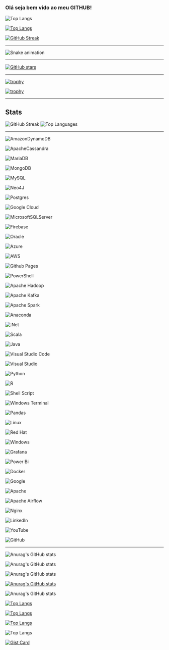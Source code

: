 ### Olá seja bem vido ao meu GITHUB!

![Top Langs](https://github-readme-stats.vercel.app/api/top-langs/?username=anuraghazra&layout=compact)


[![Top Langs](https://github-readme-stats.vercel.app/api/top-langs/?username=anuraghazra)](https://github.com/anuraghazra/github-readme-stats)

[![GitHub Streak](https://github-readme-streak-stats.herokuapp.com/?user=DenverCoder1)](https://git.io/streak-stats)


------------------------------------------------------


![Snake animation](https://github.com//j-a-vicente/j-a-vicente/blob/output/github-contribution-grid-snake.svg)


------------------------------------------------------

[![GitHub stars](https://img.shields.io/github/stars/Naereen/StrapDown.js.svg?style=social&label=Star&maxAge=2592000)](https://GitHub.com/Naereen/StrapDown.js/stargazers/)

------------------------------------------------------


[![trophy](https://github-profile-trophy.vercel.app/?username=ryo-ma)](https://github.com/ryo-ma/github-profile-trophy)

[![trophy](https://github-profile-trophy.vercel.app/?username=ryo-ma&theme=onedark)](https://github.com/ryo-ma/github-profile-trophy)


------------------------------------------------------

<div id="stats">
  <h2>Stats</h2>
  <img src="https://streak-stats.demolab.com?user=[your username]&theme=transparent&fire=EB5454" alt="GitHub Streak"/>
  <img src="https://github-readme-stats.vercel.app/api/top-langs/?username=[your username]&layout=compact&theme=vision-friendly-dark" alt="Top Languages"/>
</div>


------------------------------------------------------

![AmazonDynamoDB](https://img.shields.io/badge/Amazon%20DynamoDB-4053D6?style=for-the-badge&logo=Amazon%20DynamoDB&logoColor=white)

![ApacheCassandra](https://img.shields.io/badge/cassandra-%231287B1.svg?style=for-the-badge&logo=apache-cassandra&logoColor=white)

![MariaDB](https://img.shields.io/badge/MariaDB-003545?style=for-the-badge&logo=mariadb&logoColor=white)

![MongoDB](https://img.shields.io/badge/MongoDB-%234ea94b.svg?style=for-the-badge&logo=mongodb&logoColor=white)

![MySQL](https://img.shields.io/badge/mysql-%2300f.svg?style=for-the-badge&logo=mysql&logoColor=white)

![Neo4J](https://img.shields.io/badge/Neo4j-008CC1?style=for-the-badge&logo=neo4j&logoColor=white)

![Postgres](https://img.shields.io/badge/postgres-%23316192.svg?style=for-the-badge&logo=postgresql&logoColor=white)

![Google Cloud](https://img.shields.io/badge/GoogleCloud-%234285F4.svg?style=for-the-badge&logo=google-cloud&logoColor=white)



![MicrosoftSQLServer](https://img.shields.io/badge/Microsoft%20SQL%20Server-CC2927?style=for-the-badge&logo=microsoft%20sql%20server&logoColor=white)

![Firebase](https://img.shields.io/badge/firebase-%23039BE5.svg?style=for-the-badge&logo=firebase)

![Oracle](https://img.shields.io/badge/Oracle-F80000?style=for-the-badge&logo=oracle&logoColor=white)

![Azure](https://img.shields.io/badge/azure-%230072C6.svg?style=for-the-badge&logo=microsoftazure&logoColor=white)

![AWS](https://img.shields.io/badge/AWS-%23FF9900.svg?style=for-the-badge&logo=amazon-aws&logoColor=white)

![Github Pages](https://img.shields.io/badge/github%20pages-121013?style=for-the-badge&logo=github&logoColor=white)

![PowerShell](https://img.shields.io/badge/PowerShell-%235391FE.svg?style=for-the-badge&logo=powershell&logoColor=white)



![Apache Hadoop](https://img.shields.io/badge/Apache%20Hadoop-66CCFF?style=for-the-badge&logo=apachehadoop&logoColor=black)

![Apache Kafka](https://img.shields.io/badge/Apache%20Kafka-000?style=for-the-badge&logo=apachekafka)

![Apache Spark](https://img.shields.io/badge/Apache%20Spark-FDEE21?style=flat-square&logo=apachespark&logoColor=black)


![Anaconda](https://img.shields.io/badge/Anaconda-%2344A833.svg?style=for-the-badge&logo=anaconda&logoColor=white)


![.Net](https://img.shields.io/badge/.NET-5C2D91?style=for-the-badge&logo=.net&logoColor=white)

![Scala](https://img.shields.io/badge/scala-%23DC322F.svg?style=for-the-badge&logo=scala&logoColor=white)

![Java](https://img.shields.io/badge/java-%23ED8B00.svg?style=for-the-badge&logo=openjdk&logoColor=white)

![Visual Studio Code](https://img.shields.io/badge/Visual%20Studio%20Code-0078d7.svg?style=for-the-badge&logo=visual-studio-code&logoColor=white)

![Visual Studio](https://img.shields.io/badge/Visual%20Studio-5C2D91.svg?style=for-the-badge&logo=visual-studio&logoColor=white)

![Python](https://img.shields.io/badge/python-3670A0?style=for-the-badge&logo=python&logoColor=ffdd54)

![R](https://img.shields.io/badge/r-%23276DC3.svg?style=for-the-badge&logo=r&logoColor=white)

![Shell Script](https://img.shields.io/badge/shell_script-%23121011.svg?style=for-the-badge&logo=gnu-bash&logoColor=white)

![Windows Terminal](https://img.shields.io/badge/Windows%20Terminal-%234D4D4D.svg?style=for-the-badge&logo=windows-terminal&logoColor=white)

![Pandas](https://img.shields.io/badge/pandas-%23150458.svg?style=for-the-badge&logo=pandas&logoColor=white)


![Linux](https://img.shields.io/badge/Linux-FCC624?style=for-the-badge&logo=linux&logoColor=black)

![Red Hat](https://img.shields.io/badge/Red%20Hat-EE0000?style=for-the-badge&logo=redhat&logoColor=white)

![Windows](https://img.shields.io/badge/Windows-0078D6?style=for-the-badge&logo=windows&logoColor=white)


![Grafana](https://img.shields.io/badge/grafana-%23F46800.svg?style=for-the-badge&logo=grafana&logoColor=white)

![Power Bi](https://img.shields.io/badge/power_bi-F2C811?style=for-the-badge&logo=powerbi&logoColor=black)

![Docker](https://img.shields.io/badge/docker-%230db7ed.svg?style=for-the-badge&logo=docker&logoColor=white)

![Google](https://img.shields.io/badge/google-4285F4?style=for-the-badge&logo=google&logoColor=white)

![Apache](https://img.shields.io/badge/apache-%23D42029.svg?style=for-the-badge&logo=apache&logoColor=white)

![Apache Airflow](https://img.shields.io/badge/Apache%20Airflow-017CEE?style=for-the-badge&logo=Apache%20Airflow&logoColor=white)

![Nginx](https://img.shields.io/badge/nginx-%23009639.svg?style=for-the-badge&logo=nginx&logoColor=white)

![LinkedIn](https://img.shields.io/badge/linkedin-%230077B5.svg?style=for-the-badge&logo=linkedin&logoColor=white)

![YouTube](https://img.shields.io/badge/YouTube-%23FF0000.svg?style=for-the-badge&logo=YouTube&logoColor=white)

![GitHub](https://img.shields.io/badge/github-%23121011.svg?style=for-the-badge&logo=github&logoColor=white)










--------------------------------------------------------


![Anurag's GitHub stats](https://github-readme-stats.vercel.app/api?username=anuraghazra&show_icons=true&theme=radical)



![Anurag's GitHub stats](https://github-readme-stats.vercel.app/api?username=anuraghazra&show_icons=true)


![Anurag's GitHub stats](https://github-readme-stats.vercel.app/api?username=anuraghazra&hide=contribs,prs)



[![Anurag's GitHub stats](https://github-readme-stats.vercel.app/api?username=anuraghazra)](https://github.com/anuraghazra/github-readme-stats)

![Anurag's GitHub stats](https://github-readme-stats.vercel.app/api?username=anuraghazra&show=reviews,discussions_started,discussions_answered,prs_merged,prs_merged_percentage)



[![Top Langs](https://github-readme-stats.vercel.app/api/top-langs/?username=anuraghazra&layout=pie)](https://github.com/anuraghazra/github-readme-stats)


[![Top Langs](https://github-readme-stats.vercel.app/api/top-langs/?username=anuraghazra&layout=donut-vertical)](https://github.com/anuraghazra/github-readme-stats)


[![Top Langs](https://github-readme-stats.vercel.app/api/top-langs/?username=anuraghazra&layout=donut)](https://github.com/anuraghazra/github-readme-stats)

![Top Langs](https://github-readme-stats.vercel.app/api/top-langs/?username=anuraghazra&hide=javascript,html)

[![Gist Card](https://github-readme-stats.vercel.app/api/gist?id=bbfce31e0217a3689c8d961a356cb10d)](https://gist.github.com/Yizack/bbfce31e0217a3689c8d961a356cb10d/)


